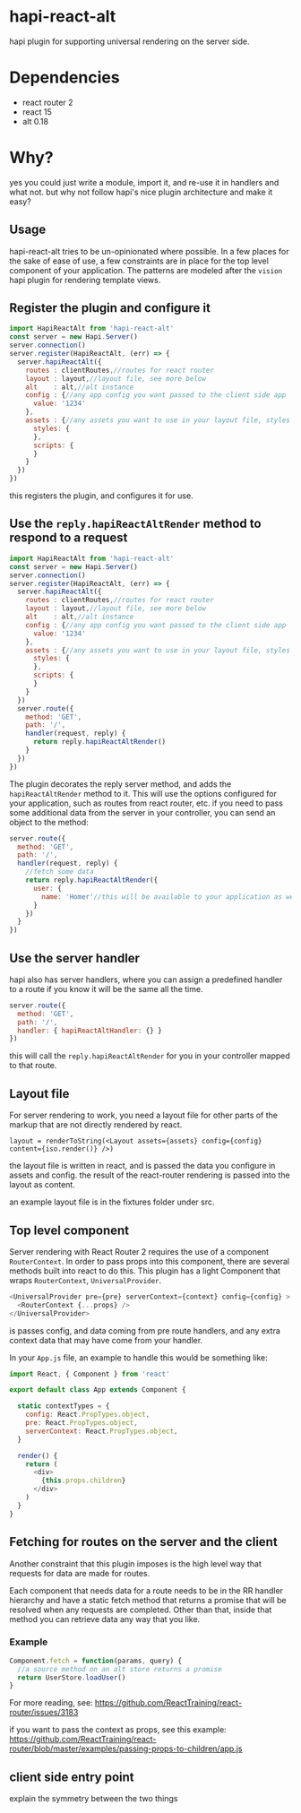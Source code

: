 hapi-react-alt
=====================
hapi plugin for supporting universal rendering on the server side.

# Dependencies
* react router 2
* react 15
* alt 0.18

# Why?
yes you could just write a module, import it, and re-use it in handlers and what not. but why not follow hapi's nice plugin architecture and make it easy?

## Usage
hapi-react-alt tries to be un-opinionated where possible. In a few places for the sake of ease of use, a few constraints are in place for the top level component of your application. The patterns are modeled after the `vision` hapi plugin for rendering template views.

## Register the plugin and configure it
```js
import HapiReactAlt from 'hapi-react-alt'
const server = new Hapi.Server()
server.connection()
server.register(HapiReactAlt, (err) => {
  server.hapiReactAlt({
    routes : clientRoutes,//routes for react router
    layout : layout,//layout file, see more below
    alt    : alt,//alt instance
    config : {//any app config you want passed to the client side app
      value: '1234'
    },
    assets : {//any assets you want to use in your layout file, styles and scripts shown below are arbitrary
      styles: {
      },
      scripts: {
      }
    }
  })
})
```

this registers the plugin, and configures it for use.

## Use the `reply.hapiReactAltRender` method to respond to a request
```js
import HapiReactAlt from 'hapi-react-alt'
const server = new Hapi.Server()
server.connection()
server.register(HapiReactAlt, (err) => {
  server.hapiReactAlt({
    routes : clientRoutes,//routes for react router
    layout : layout,//layout file, see more below
    alt    : alt,//alt instance
    config : {//any app config you want passed to the client side app
      value: '1234'
    },
    assets : {//any assets you want to use in your layout file, styles and scripts shown below are arbitrary
      styles: {
      },
      scripts: {
      }
    }
  })
  server.route({
    method: 'GET',
    path: '/',
    handler(request, reply) {
      return reply.hapiReactAltRender()
    }
  })
})
```
The plugin decorates the reply server method, and adds the `hapiReactAltRender` method to it. This will use the options configured for your application, such as routes from react router, etc. if you need to pass some additional data from the server in your controller, you can send an object to the method:

```js
server.route({
  method: 'GET',
  path: '/',
  handler(request, reply) {
    //fetch some data
    return reply.hapiReactAltRender({
      user: {
        name: 'Homer'//this will be available to your application as well. more on this in a bit
      }
    })
  }
})
```

## Use the server handler
hapi also has server handlers, where you can assign a predefined handler to a route if you know it will be the same all the time.

```js
server.route({
  method: 'GET',
  path: '/',
  handler: { hapiReactAltHandler: {} }
})
```

this will call the `reply.hapiReactAltRender` for you in your controller mapped to that route.

## Layout file
For server rendering to work, you need a layout file for other parts of the markup that are not directly rendered by react.

`layout = renderToString(<Layout assets={assets} config={config} content={iso.render()} />)`

the layout file is written in react, and is passed the data you configure in assets and config. the result of the react-router rendering is passed into the layout as content.

an example layout file is in the fixtures folder under src.

## Top level component
Server rendering with React Router 2 requires the use of a component `RouterContext`. In order to pass props into this component, there are several methods built into react to do this. This plugin has a light Component that wraps `RouterContext`, `UniversalProvider`.

```js
<UniversalProvider pre={pre} serverContext={context} config={config} >
  <RouterContext {...props} />
</UniversalProvider>
```

is passes config, and data coming from pre route handlers, and any extra context data that may have come from your handler.

In your `App.js` file, an example to handle this would be something like:

```js
import React, { Component } from 'react'

export default class App extends Component {

  static contextTypes = {
    config: React.PropTypes.object,
    pre: React.PropTypes.object,
    serverContext: React.PropTypes.object,
  }

  render() {
    return (
      <div>
        {this.props.children}
      </div>
    )
  }
}
```

## Fetching for routes on the server and the client
Another constraint that this plugin imposes is the high level way that requests for data are made for routes.

Each component that needs data for a route needs to be in the RR handler hierarchy and have a static fetch method that returns a promise that will be resolved when any requests are completed. Other than that, inside that method you can retrieve data any way that you like.

### Example
```js
Component.fetch = function(params, query) {
  //a source method on an alt store returns a promise
  return UserStore.loadUser()
}
```

For more reading, see:
https://github.com/ReactTraining/react-router/issues/3183

if you want to pass the context as props, see this example:
https://github.com/ReactTraining/react-router/blob/master/examples/passing-props-to-children/app.js

## client side entry point
explain the symmetry between the two things
